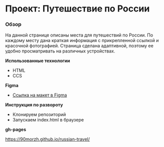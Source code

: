 # Проект: Путешествие по России

### Обзор
На данной странице описаны места для путешествий по России. По каждому месту дана краткая информация с прикрепленной ссылкой и красочной фотографией.
Страница сделана адаптивной, поэтому ее удобно просматривать на различных устройствах.

**Использованные технологии**

* HTML
* CCS

**Figma**

* [Ссылка на макет в Figma](https://www.figma.com/file/5S2WSbEFL6awjVWJ0NWL8Q/Sprint-3_-Russia-_-desktop-mobile?node-id=28503%3A0)

**Инструкция по развороту**

* Клонируем репозиторий
* Запускаем index.html в браузере

**gh-pages**

https://90morzh.github.io/russian-travel/
